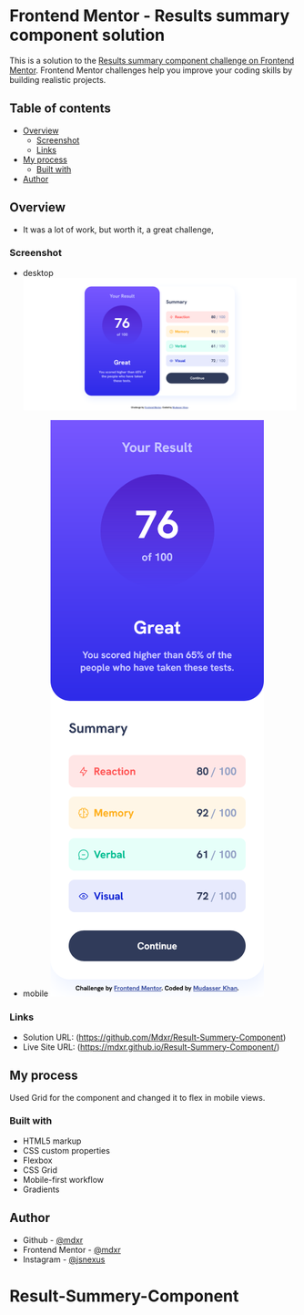 # Frontend Mentor - Results summary component solution

This is a solution to the [Results summary component challenge on Frontend Mentor](https://www.frontendmentor.io/challenges/results-summary-component-CE_K6s0maV). Frontend Mentor challenges help you improve your coding skills by building realistic projects. 

## Table of contents

- [Overview](#overview)
  - [Screenshot](#screenshot)
  - [Links](#links)
- [My process](#my-process)
  - [Built with](#built-with)
- [Author](#author)

## Overview
- It was a lot of work, but worth it, a great challenge,

### Screenshot
- desktop
![](./screenshots/destop.png)

- mobile
![](./screenshots/mobile.png)

### Links
- Solution URL: (https://github.com/Mdxr/Result-Summery-Component)
- Live Site URL: (https://mdxr.github.io/Result-Summery-Component/)

## My process
  Used Grid for the component and changed it to flex in mobile views.

### Built with

- HTML5 markup
- CSS custom properties
- Flexbox
- CSS Grid
- Mobile-first workflow
- Gradients

 
## Author
- Github - [@mdxr](https://github.com/Mdxr)
- Frontend Mentor - [@mdxr](https://www.frontendmentor.io/profile/mdxr)
- Instagram - [@jsnexus](https://instagram.com/jsnexus)

# Result-Summery-Component
